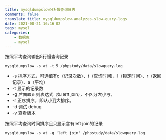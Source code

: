 ```yaml
---
title: mysqldumpslow分析慢查询日志
comments: false
translate_title: mysqldumpslow-analyzes-slow-query-logs
date: 2021-08-21 16:16:02
tags: mysql
categories:
    - 数据库
    - mysql
---
```

按照平均查询输出5行慢查询记录
```shell
mysqldumpslow -s at -t 5 /phpstudy/data/slowquery.log
```
- -s   排序方式，可选值有c（记录次数）、t（查询时间）、l（锁定时间）、r（返回记录）、a（平均）
- -t    显示的记录数
- -g   后面跟正则表达式（如 left join），不区分大小写。
- -r   正序排序，即从小到大排序。
- -d  调试 debug
- -v   查看版本

按照平均查询时间排序且只显示含有left join的记录
```shell
mysqldumpslow -s at -g 'left join' /phpstudy/data/slowquery.log
```
